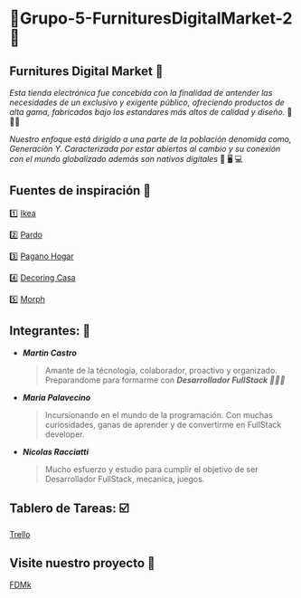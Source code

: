 # 💈Grupo-5-FurnituresDigitalMarket-2 💈

## Furnitures Digital Market 🚀
*Esta tienda electrónica fue concebida con la finalidad de antender las necesidades de un exclusivo y exigente público, ofreciendo productos de alta gama, fabricados bajo los estandares más altos de calidad y diseño.* :star2:🥇:star2:

*Nuestro enfoque está dirigido a una parte de la población denomida como, Generaciòn Y. Caracterizada por estar abiertos al cambio y su conexión con el mundo globalizado además son nativos digitales* 📱 🖥️ 💻

## Fuentes de inspiración 🎨
:one: [Ikea](https://www.ikea.com)

:two: [Pardo](https://www.pardo.com.ar)

:three: [Pagano Hogar](https://www.paganohogar.com.ar)

:four: [Decoring Casa](https://www.decohogar.com.ar)

:five: [Morph](https://www.morph.com.ar/)

## Integrantes: 🤩
- ***Martin Castro***
  > Amante de la técnologia, colaborador, proactivo y organizado. Preparandome para formarme con ***Desarrollador FullStack 💪💪💪***

- ***Maria Palavecino***
  > Incursionando en el mundo de la programación. Con muchas curiosidades, ganas de aprender y de convertirme en FullStack developer.

- ***Nicolas Racciatti***
  > Mucho esfuerzo y estudio para cumplir el objetivo de ser Desarrollador FullStack, mecanica, juegos.

## Tablero de Tareas: ☑️
[Trello](https://trello.com/b/0oQhvEvG/sprint-2)

## Visite nuestro proyecto 👀
[FDMk](https://furnituredmk.herokuapp.com/)
